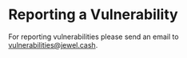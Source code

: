 # Reporting a Vulnerability

For reporting vulnerabilities please send an email to [vulnerabilities@jewel.cash](mailto:vulnerabilities@jewel.cash).
